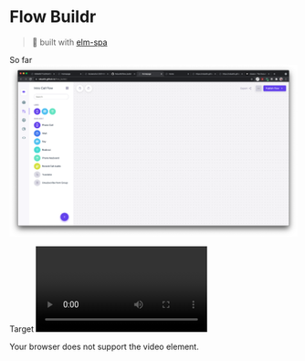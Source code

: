 # Flow Buildr
> 🌳  built with [elm-spa](https://elm-spa.dev)

So far
![](screenshots/Screenshot%202021-06-18%20at%207.39.31%20AM.png)

Target
<video controls="controls">
  <source type="video/mp4" src="https://cdn.dribbble.com/users/182336/screenshots/11275807/media/f79e94a40bbd168c862d6b6717944f74.mp4"></source>

  <p>Your browser does not support the video element.</p>
</video>
